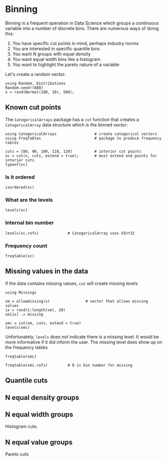 # Binning

Binning is a frequent operation in Data Science which groups a
continuous variable into a number of discrete bins.
There are numerous ways of doing this:

1. You have specific cut points in mind, perhaps industry norms
2. You are interested in specific quantile bins
3. You want N groups with equal density
4. You want equal width bins like a histogram
5. You want to highlight the pareto nature of a variable

Let's create a random vector:
```@example bin
using Random, Distributions
Random.seed!(888)
x = rand(Normal(100, 10), 500);
```

## Known cut points

The `CategoricalArrays` package has a `cut` function that creates
a `CategoricalArray` data structure which is the binned vector:

```@example bin
using CategoricalArrays                 # create categorical vectors
using FreqTables                        # package to produce frequency tables

cuts = [80, 90, 100, 110, 120]          # interior cut points
xc = cut(x, cuts, extend = true);       # must extend end points for interior cuts
typeof(xc)
```

### Is it ordered

```@example bin
isordered(xc)
```

### What are the levels

```@example bin
levels(xc)
```

### Internal bin number

```@example bin
levels(xc.refs)             # CategoricalArray uses UInt32
```

### Frequency count

```@example bin
freqtable(xc)
```

## Missing values in the data

If the data contains missing values, `cut` will create missing levels

```@example bin
using Missings

xm = allowmissing(x)                # vector that allows missing values
ix = rand(1:length(xm), 20)
xm[ix] .= missing

xmc = cut(xm, cuts, extend = true)
levels(xmc)
```

Unfortunately, `levels` does not indicate there is a missing level.
It would be more informative if it did inform the user.
The missing level does show up on the frequency tables

```@example bin
freqtable(xmc)
```

```@example bin
freqtable(xmc.refs)         # 0 is bin number for missing
```

## Quantile cuts







## N equal density groups


## N equal width groups

Histogram cuts.




## N equal value groups

Pareto cuts
